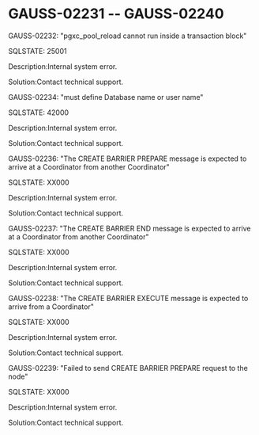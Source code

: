 # GAUSS-02231 -- GAUSS-02240<a name="EN-US_TOPIC_0302073527"></a>

GAUSS-02232: "pgxc\_pool\_reload cannot run inside a transaction block"

SQLSTATE: 25001

Description:Internal system error.

Solution:Contact technical support.

GAUSS-02234: "must define Database name or user name"

SQLSTATE: 42000

Description:Internal system error.

Solution:Contact technical support.

GAUSS-02236: "The CREATE BARRIER PREPARE message is expected to arrive at a Coordinator from another Coordinator"

SQLSTATE: XX000

Description:Internal system error.

Solution:Contact technical support.

GAUSS-02237: "The CREATE BARRIER END message is expected to arrive at a Coordinator from another Coordinator"

SQLSTATE: XX000

Description:Internal system error.

Solution:Contact technical support.

GAUSS-02238: "The CREATE BARRIER EXECUTE message is expected to arrive from a Coordinator"

SQLSTATE: XX000

Description:Internal system error.

Solution:Contact technical support.

GAUSS-02239: "Failed to send CREATE BARRIER PREPARE request to the node"

SQLSTATE: XX000

Description:Internal system error.

Solution:Contact technical support.

